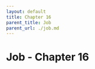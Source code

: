 ```yaml
---
layout: default
title: Chapter 16
parent_title: Job
parent_url: ./job.md
---
```


# Job - Chapter 16
